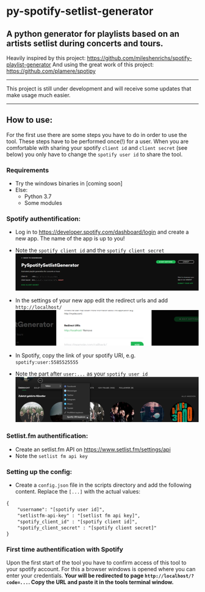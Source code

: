 # py-spotify-setlist-generator
A python generator for playlists based on an artists setlist during concerts and tours.
---

Heavily inspired by this project: https://github.com/mileshenrichs/spotify-playlist-generator
And using the great work of this project: https://github.com/plamere/spotipy

---

This project is still under development and will receive some updates that make usage much easier.

---

## How to use:
For the first use there are some steps you have to do in order to use the tool. These steps have to be performed once(!) for a user. When you are comfortable with sharing your spotify ```client id``` and ```client secret``` (see below) you only have to change the ```spotify user id``` to share the tool.

### Requirements
- Try the windows binaries in [coming soon]
- Else: 
  - Python 3.7
  - Some modules

### Spotify authentification:
- Log in to https://developer.spotify.com/dashboard/login and create a new app. The name of the app is up to you!
- Note the ```spotify client id``` and the ```spotify client secret```
![Spotify Dashboard](https://github.com/chr33z/py-spotify-setlist-generator/blob/master/img/spotify_dashboard.png)

- In the settings of your new app edit the redirect urls and add ```http://localhost/```
![Spotify Edit Settings](https://github.com/chr33z/py-spotify-setlist-generator/blob/master/img/spotify_edit_settings.png)

- In Spotify, copy the link of your spotify URI, e.g. ```spotify:user:5585525555```
- Note the part after ```user:...``` as your ```spotify user id```
![Spotify User ID](https://github.com/chr33z/py-spotify-setlist-generator/blob/master/img/spotify_user_id.png)

### Setlist.fm authentification:
- Create an setlist.fm API on https://www.setlist.fm/settings/api
- Note the ```setlist fm api key```

### Setting up the config:
- Create a ```config.json``` file in the scripts directory and add the following content. Replace the ```[...]``` with the actual values:

```
{
    "username": "[spotify user id]",
    "setlistfm-api-key" : "[setlist fm api key]",
    "spotify_client_id" : "[spotify client id]",
    "spotify_client_secret" : "[spotify client secret]"
}
```

### First time authentification with Spotify
Upon the first start of the tool you have to confirm access of this tool to your spotify account. For this a browser windows is opened where you can enter your credentials. **Your will be redirected to page ```http://localhost/?code=...```. Copy the URL and paste it in the tools terminal window.**
